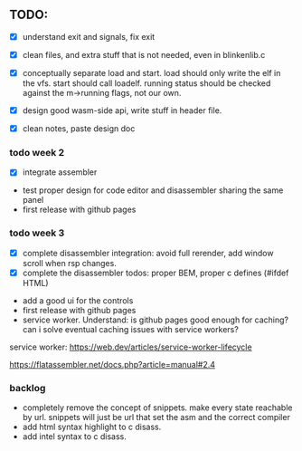 ## TODO:

-[x] understand exit and signals, fix exit

-[x] clean files, and extra stuff that is not needed, even in blinkenlib.c

-[x] conceptually separate load and start.
  load should only write the elf in the vfs.
  start should call loadelf.
  running status should be checked against
  the m->running flags, not our own.

- [x] design good wasm-side api, write stuff in header file.

-[x] clean notes, paste design doc

### todo week 2

- [x] integrate assembler
- test proper design for code editor and disassembler sharing the same panel
- first release with github pages

### todo week 3

-[x] complete disassembler integration: avoid full rerender, add window scroll
  when rsp changes.
-[x] complete the disassembler todos: proper BEM, proper c defines (#ifdef HTML)
- add a good ui for the controls
- first release with github pages
- service worker. Understand: is github pages good enough for caching?
  can i solve eventual caching issues with service workers?


service worker:
https://web.dev/articles/service-worker-lifecycle

https://flatassembler.net/docs.php?article=manual#2.4

### backlog
- completely remove the concept of snippets. make every state reachable by
  url. snippets will just be url that set the asm and the correct compiler
- add html syntax highlight to c disass.
- add intel syntax to c disass.





